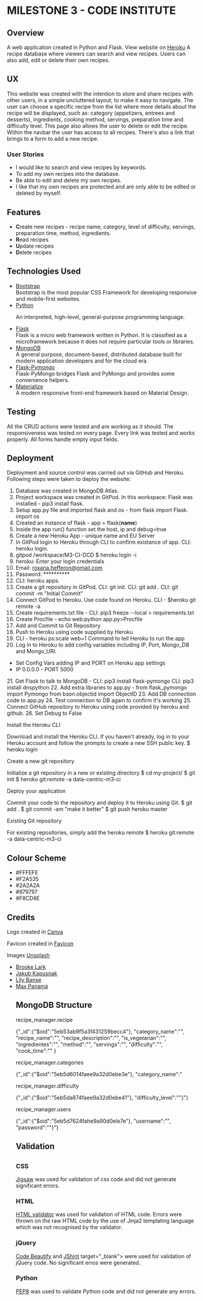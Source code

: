 <h1>MILESTONE 3 - CODE INSTITUTE</h1>
<h2>Overview</h2>
A web application created in Python and Flask. 
View website on <a href="https://milestone3-data-centric.herokuapp.com/" target="_blank">Heroku</a>
A recipe database where viewers can search and view recipes. 
Users can also add, edit or delete their own recipes.
<h2>UX</h2>
This website was created with the intention to store and share recipes with other users, in a simple uncluttered layout, to make it easy to navigate. The user can choose a specific recipe from the list where more details about the recipe will be displayed, such as: category (appetizers, entrees and desserts), ingredients, cooking method, servings, preparation time and difficulty level. This page also allows the user to delete or edit the recipe. Within the navbar the user has access to all recipes. There's also a link that brings to a form to add a new recipe.
<h3>User Stories</h3>
<ul>
<li>I would like to search and view recipes by keywords.</li>
<li>To add my own recipes into the database.</li>
<li>Be able to edit and delete my own recipes.</li>
<li>I like that my own recipes are protected and are only able to be edited or deleted by myself.</li>
</ul>
<h2>Features</h2>
<ul>
<li><strong>C</strong>reate new recipes - recipe name, category, level of difficulty, servings, preparation time, method, ingredients.</li>
<li><strong>R</strong>ead recipes</li>
<li><strong>U</strong>pdate recipes</li>
<li><strong>D</strong>elete recipes</li>
</ul>
<h2>Technologies Used</h2>
<ul>
<li><a href ="https://getbootstrap.com/" target="_blank">Bootstrap</a></li>
Bootstrap is the most popular CSS Framework for developing responsive and mobile-first websites.
<li><a href="https://www.python.org/" target="_blank">Python</a></li>
<p> An interpreted, high-level, general-purpose programming language.
<li><a href="https://flask.palletsprojects.com/en/1.1.x/" target="_blank">Flask</a></li>
Flask is a micro web framework written in Python. It is classified as a microframework because it does not require particular tools or libraries.
<li><a href="https://www.mongodb.com/" target="_blank">MongoDB</a></li>
A general purpose, document-based, distributed database built for modern application developers and for the cloud era.
<li><a href="https://flask-pymongo.readthedocs.io/en/latest/>" target="_blank">Flask-Pymongo</a></li>
Flask-PyMongo bridges Flask and PyMongo and provides some convenience helpers.
<li><a href="https://materializecss.com/" target="_blank">Materialize</a></li>
A modern responsive front-end framework based on Material Design.
</ul>
<h2>Testing</h2>
All the CRUD actions were tested and are working as it should.   
The responsiveness was tested on every page. 
Every link was tested and works properly. 
All forms handle empty input fields.
<h2>Deployment</h2>

Deployment and source control was carried out via GitHub and Heroku. Following steps were taken to deploy the website:
1.	Database was created in MongoDB Atlas.
2.	Project workspace was created in GitPod. In this workspace: Flask was installed - pip3 install flask.
3.	Setup app.py file and imported flask and os - from flask import Flask. import os
4.	Created an instance of flask - app = flask(__name__)
5.	Inside the app run() function set the host, ip and debug=true
6.	Create a new Heroku App - unique name and EU Server
7.	In GitPod login to Heroku through CLI to confirm existance of app. CLI: heroku login. 
8.	gitpod /workspace/M3-CI-DCD $ heroku login -i
9.	heroku: Enter your login credentials
10.	Email: roxana.hefferon@gmail.com
11.	Password: **********
12.	CLI: heroku apps.
13.	Create a git repository in GitPod. CLI: git init. CLI: git add . CLI: git commit -m "Initial Commit"
14.	Connect GitPod to Heroku. Use code found on Heroku. CLI - $heroku git remote -a 
15.	Create requirements.txt file - CLI: pip3 freeze --local > requirements.txt
16.	Create Procfile - echo web:python app.py>Procfile
17.	Add and Commit to Git Repository
18.	Push to Heroku using code supplied by Heroku
19.	CLI - heroku ps:scale web=1 Command to tell Heroku to run the app
20.	Log in to Heroku to add config variables including IP, Port, Mongo_DB and Mongo_URI. 
<ul><li>Set Config Vars adding IP and PORT on Heroku app settings</li>
<li>IP 0.0.0.0 - PORT 5000</li></ul>
21.	Get Flask to talk to MongoDB - CLI: pip3 install flask-pymongo CLI: pip3 install dnspython
22.	Add extra libraries to app.py - from flask_pymongo import Pymongo from bson.objectid import ObjectID
23.	Add DB connection code to app.py
24.	Test connection to DB again to confirm it's working
25.	Connect GitHub repository to Heroku using code provided by heroku and github.
26.	Set Debug to False
<p>Install the Heroku CLI</p>
Download and install the Heroku CLI.
If you haven't already, log in to your Heroku account and follow the prompts to create a new SSH public key.
$ heroku login
<p>Create a new git repository</p>
Initialize a git repository in a new or existing directory
$ cd my-project/
$ git init
$ heroku git:remote -a data-centric-m3-ci
<p>Deploy your application</p>
Commit your code to the repository and deploy it to Heroku using Git.
$ git add .
$ git commit -am "make it better"
$ git push heroku master
<p>Existing Git repository</p>
For existing repositories, simply add the heroku remote
$ heroku git:remote -a data-centric-m3-ci

<h2>Colour Scheme</h2>

<ul>
<li>#FFFEFE</li>
<li>#F2A535</li>
<li>#2A2A2A</li>
<li>#979797</li>
<li>#F8CD8E</li>
</ul>


<h2>Credits</h2>
<p>Logo created in <a href="https://www.canva.com/">Canva</a></p>
<p>Favicon created in <a href="https://www.favicon-generator.org/">Favicon</a></p>
<p>Images <a href="www.unsplash.com">Unsplash</a></p>
<ul>
<li> <a href="https://unsplash.com/@brookelark?utm_medium=referral&amp;utm_campaign=photographer-credit&amp;utm_content=creditBadge" target="_blank">Brooke Lark</a></li>
<li> <a href="https://unsplash.com/@foodiesfeed?utm_medium=referral&amp;utm_campaign=photographer-credit&amp;utm_content=creditBadge" target="_blank">Jakub Kapusnak</a> </li>
<li> <a href="https://unsplash.com/@lvnatikk?utm_medium=referral&amp;utm_campaign=photographer-credit&amp;utm_content=creditBadge" target="_blank">Lily Banse</a></li>
<li> <a href="https://unsplash.com/@imaxpanama?utm_medium=referral&amp;utm_campaign=photographer-credit&amp;utm_content=creditBadge" target="_blank">Max Panamá</a></li>
<h2>MongoDB Structure</h2>
<p>recipe_manager.recipe</p>
{"_id":{"$oid":"5eb53ab9f5a3f431259becc4"},
"category_name":"",
"recipe_name":"",
"recipe_description":"",
"is_vegetarian":"",
"ingredientes":"",
"method":"",
"servings":"",
"difficulty":"",
"cook_time":""
}
<p>recipe_manager.categories</p>
{"_id":{"$oid":"5eb5d6014faee9a32d0ebe3e"},
"category_name":"
<p>recipe_manager.difficulty</p>
{"_id":{"$oid":"5eb5da874faee9a32d0ebe41"},
"difficulty_level":""}"}
<p>recipe_manager.users</p>
{"_id":{"$oid":"5eb5d7624fahe9a90d0ele7e"},
"username":"",
"password":""}"}
<h2>Validation<h2>
<h3>CSS</h3>
<a href="https://jigsaw.w3.org/css-validator/" target="_blank">Jigsaw</a> was used for validation of css code and did not generate significant errors.
<h3>HTML</h3>
<a href="https://validator.w3.org/" target="_blank">HTML validator</a> was used for validation of HTML code. Errors were thrown on the raw HTML code by the use of Jinja2 templating language which was not recognised by the validator.
<h3>jQuery</h3>
<a href="https://codebeautify.org/jsvalidate" target="_blank">Code Beautify</a> and <a href="https://jshint.com/">JShint</a> target="_blank"> were used for validation of jQuery code. No significant erros were generated.
<h3>Python</h3>
  <a href="http://pep8online.com/" target="_blank">PEP8</a> was used to validate Python code and did not generate any errors.


